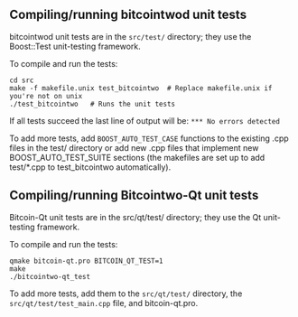 Compiling/running bitcointwod unit tests
------------------------------------

bitcointwod unit tests are in the `src/test/` directory; they
use the Boost::Test unit-testing framework.

To compile and run the tests:

	cd src
	make -f makefile.unix test_bitcointwo  # Replace makefile.unix if you're not on unix
	./test_bitcointwo   # Runs the unit tests

If all tests succeed the last line of output will be:
`*** No errors detected`

To add more tests, add `BOOST_AUTO_TEST_CASE` functions to the existing
.cpp files in the test/ directory or add new .cpp files that
implement new BOOST_AUTO_TEST_SUITE sections (the makefiles are
set up to add test/*.cpp to test_bitcointwo automatically).


Compiling/running Bitcointwo-Qt unit tests
---------------------------------------

Bitcoin-Qt unit tests are in the src/qt/test/ directory; they
use the Qt unit-testing framework.

To compile and run the tests:

	qmake bitcoin-qt.pro BITCOIN_QT_TEST=1
	make
	./bitcointwo-qt_test

To add more tests, add them to the `src/qt/test/` directory,
the `src/qt/test/test_main.cpp` file, and bitcoin-qt.pro.
